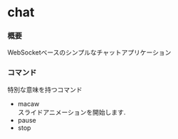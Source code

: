 # chat
### 概要
WebSocketベースのシンプルなチャットアプリケーション
### コマンド
特別な意味を持つコマンド

* macaw  
スライドアニメーションを開始します.
* pause
* stop

